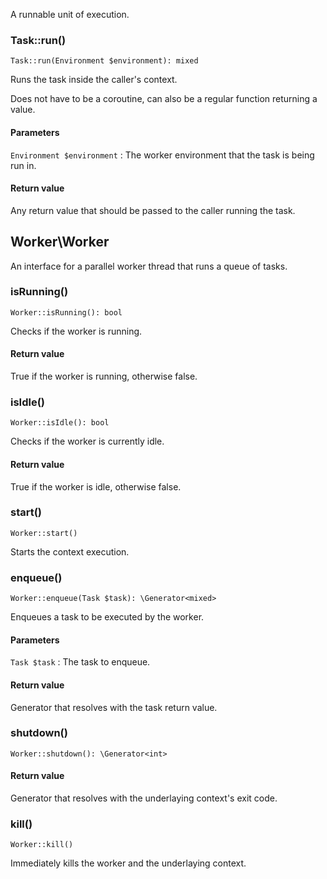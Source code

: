 A runnable unit of execution.

### Task::run()

    Task::run(Environment $environment): mixed

Runs the task inside the caller's context.

Does not have to be a coroutine, can also be a regular function returning a value.

#### Parameters
`Environment $environment`
:   The worker environment that the task is being run in.

#### Return value
Any return value that should be passed to the caller running the task.


## Worker\Worker
An interface for a parallel worker thread that runs a queue of tasks.

### isRunning()

    Worker::isRunning(): bool

Checks if the worker is running.

#### Return value
True if the worker is running, otherwise false.


### isIdle()

    Worker::isIdle(): bool

Checks if the worker is currently idle.

#### Return value
True if the worker is idle, otherwise false.


### start()

    Worker::start()

Starts the context execution.


### enqueue()

    Worker::enqueue(Task $task): \Generator<mixed>

Enqueues a task to be executed by the worker.

#### Parameters
`Task $task`
:   The task to enqueue.

#### Return value
Generator that resolves with the task return value.


### shutdown()

    Worker::shutdown(): \Generator<int>

#### Return value
Generator that resolves with the underlaying context's exit code.


### kill()

    Worker::kill()

Immediately kills the worker and the underlaying context.
